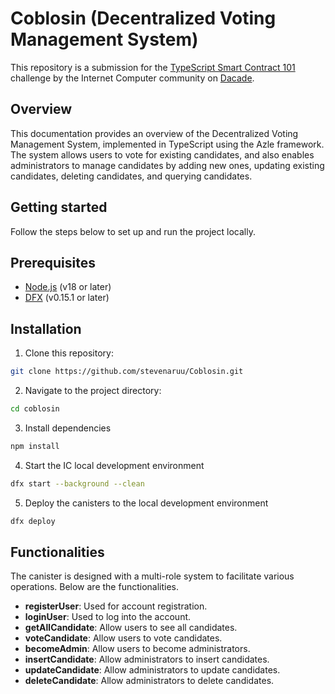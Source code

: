 # Coblosin (Decentralized Voting Management System)

This repository is a submission for the [TypeScript Smart Contract 101](https://dacade.org/communities/icp/challenges/256f0a1c-5f4f-495f-a1b3-90559ab3c51f) challenge by the Internet Computer community on [Dacade](https://dacade.org/).

## Overview
This documentation provides an overview of the Decentralized Voting Management System, implemented in TypeScript using the Azle framework. The system allows users to vote for existing candidates, and also enables administrators to manage candidates by adding new ones, updating existing candidates, deleting candidates, and querying candidates.

## Getting started

Follow the steps below to set up and run the project locally.

## Prerequisites

- [Node.js](https://nodejs.org/en/) (v18 or later)
- [DFX](https://internetcomputer.org/docs/current/developer-docs/getting-started/install/) (v0.15.1 or later)

## Installation

1. Clone this repository:
```bash
git clone https://github.com/stevenaruu/Coblosin.git
```

2. Navigate to the project directory:
```bash
cd coblosin
```

3. Install dependencies
```bash
npm install
```

4. Start the IC local development environment
```bash
dfx start --background --clean
```

5. Deploy the canisters to the local development environment
```bash
dfx deploy
```

## Functionalities
The canister is designed with a multi-role system to facilitate various operations. Below are the functionalities.
- **registerUser**: Used for account registration.
- **loginUser**: Used to log into the account.
- **getAllCandidate**: Allow users to see all candidates.
- **voteCandidate**: Allow users to vote candidates.
- **becomeAdmin**: Allow users to become administrators.
- **insertCandidate**: Allow administrators to insert candidates.
- **updateCandidate**: Allow administrators to update candidates.
- **deleteCandidate**: Allow administrators to delete candidates.
